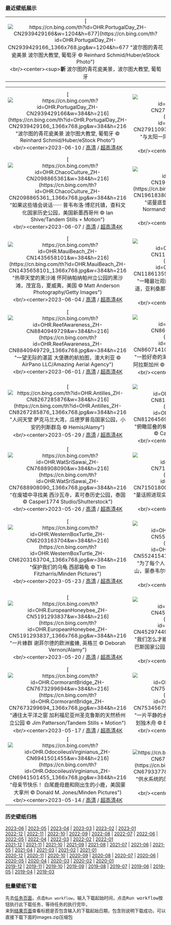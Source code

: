 ### 最近壁纸展示
||
|:---:|
|[![https://cn.bing.com/th?id=OHR.PortugalDay_ZH-CN2939429166&w=1204&h=677](https://cn.bing.com/th?id=OHR.PortugalDay_ZH-CN2939429166_1366x768.jpg&w=1204&h=677 "波尔图的青花瓷美景&#10;波尔图大教堂, 葡萄牙&#10;© Reinhard Schmid/Huber/eStock Photo")](https://cn.bing.com/search?q=%e6%b3%a2%e5%b0%94%e5%9b%be%e5%a4%a7%e6%95%99%e5%a0%82&form=hpcapt&mkt=zh-cn&filters=HpDate:"20230609_1600")<br/><center><sup>**新**</sup>&nbsp;波尔图的青花瓷美景，波尔图大教堂, 葡萄牙<center/>|

||||
|:---:|:---:|:---:|
|[![https://cn.bing.com/th?id=OHR.PortugalDay_ZH-CN2939429166&w=384&h=216](https://cn.bing.com/th?id=OHR.PortugalDay_ZH-CN2939429166_1366x768.jpg&w=384&h=216 "波尔图的青花瓷美景&#10;波尔图大教堂, 葡萄牙&#10;© Reinhard Schmid/Huber/eStock Photo")](https://cn.bing.com/search?q=%e6%b3%a2%e5%b0%94%e5%9b%be%e5%a4%a7%e6%95%99%e5%a0%82&form=hpcapt&mkt=zh-cn&filters=HpDate:"20230609_1600")<br/><center>2023-06-10 / [高清](https://cn.bing.com/th?id=OHR.PortugalDay_ZH-CN2939429166_1920x1200.jpg&w=1920&h=1200) / [超高清4K](https://cn.bing.com/th?id=OHR.PortugalDay_ZH-CN2939429166_UHD.jpg&w=3840&h=2160)<center/>|[![https://cn.bing.com/th?id=OHR.BalloonsTurkey_ZH-CN2791109350&w=384&h=216](https://cn.bing.com/th?id=OHR.BalloonsTurkey_ZH-CN2791109350_1366x768.jpg&w=384&h=216 "与太阳一同升起&#10;卡帕多西亚, 土耳其&#10;© Anton Petrus/Getty Images")](https://cn.bing.com/search?q=%e5%8d%a1%e5%b8%95%e5%a4%9a%e8%a5%bf%e4%ba%9a&form=hpcapt&mkt=zh-cn&filters=HpDate:"20230608_1600")<br/><center>2023-06-09 / [高清](https://cn.bing.com/th?id=OHR.BalloonsTurkey_ZH-CN2791109350_1920x1200.jpg&w=1920&h=1200) / [超高清4K](https://cn.bing.com/th?id=OHR.BalloonsTurkey_ZH-CN2791109350_UHD.jpg&w=3840&h=2160)<center/>|[![https://cn.bing.com/th?id=OHR.PlayfulHumpback_ZH-CN2241016258&w=384&h=216](https://cn.bing.com/th?id=OHR.PlayfulHumpback_ZH-CN2241016258_1366x768.jpg&w=384&h=216 "座头鲸唱歌的地方&#10;座头鲸&#10;© Philip Thurston/Getty Images")](https://cn.bing.com/search?q=%e5%ba%a7%e5%a4%b4%e9%b2%b8&form=hpcapt&mkt=zh-cn&filters=HpDate:"20230607_1600")<br/><center>2023-06-08 / [高清](https://cn.bing.com/th?id=OHR.PlayfulHumpback_ZH-CN2241016258_1920x1200.jpg&w=1920&h=1200) / [超高清4K](https://cn.bing.com/th?id=OHR.PlayfulHumpback_ZH-CN2241016258_UHD.jpg&w=3840&h=2160)<center/>|
|[![https://cn.bing.com/th?id=OHR.ChacoCulture_ZH-CN2098865361&w=384&h=216](https://cn.bing.com/th?id=OHR.ChacoCulture_ZH-CN2098865361_1366x768.jpg&w=384&h=216 "如果这些墙会说话······&#10;普韦布洛·博尼托镇，查科文化国家历史公园，美国新墨西哥州&#10;© Ian Shive/Tandem Stills + Motion")](https://cn.bing.com/search?q=%e6%9f%a5%e7%a7%91%e6%96%87%e5%8c%96%e5%9b%bd%e5%ae%b6%e5%8e%86%e5%8f%b2%e5%85%ac%e5%9b%ad&form=hpcapt&mkt=zh-cn&filters=HpDate:"20230606_1600")<br/><center>2023-06-07 / [高清](https://cn.bing.com/th?id=OHR.ChacoCulture_ZH-CN2098865361_1920x1200.jpg&w=1920&h=1200) / [超高清4K](https://cn.bing.com/th?id=OHR.ChacoCulture_ZH-CN2098865361_UHD.jpg&w=3840&h=2160)<center/>|[![https://cn.bing.com/th?id=OHR.CliffsEtretat_ZH-CN1961838068&w=384&h=216](https://cn.bing.com/th?id=OHR.CliffsEtretat_ZH-CN1961838068_1366x768.jpg&w=384&h=216 "诺曼底登陆日&#10;The chalk cliffs of Étretat, Normandy, France&#10;© MarcelloLand/Getty Images")](https://cn.bing.com/search?q=%e5%9f%83%e7%89%b9%e5%b0%94%e5%a1%94%e6%b5%b7%e5%b2%b8&form=hpcapt&mkt=zh-cn&filters=HpDate:"20230605_1600")<br/><center>2023-06-06 / [高清](https://cn.bing.com/th?id=OHR.CliffsEtretat_ZH-CN1961838068_1920x1200.jpg&w=1920&h=1200) / [超高清4K](https://cn.bing.com/th?id=OHR.CliffsEtretat_ZH-CN1961838068_UHD.jpg&w=3840&h=2160)<center/>|[![https://cn.bing.com/th?id=OHR.WaterfallsSunwaptaValley_ZH-CN1804229850&w=384&h=216](https://cn.bing.com/th?id=OHR.WaterfallsSunwaptaValley_ZH-CN1804229850_1366x768.jpg&w=384&h=216 "风景如画的瀑布&#10;辛华达峡谷的瀑布，贾斯珀国家公园，加拿大&#10;© Delpixart/Getty Images")](https://cn.bing.com/search?q=%e8%b4%be%e6%96%af%e7%8f%80%e5%9b%bd%e5%ae%b6%e5%85%ac%e5%9b%ad&form=hpcapt&mkt=zh-cn&filters=HpDate:"20230604_1600")<br/><center>2023-06-05 / [高清](https://cn.bing.com/th?id=OHR.WaterfallsSunwaptaValley_ZH-CN1804229850_1920x1200.jpg&w=1920&h=1200) / [超高清4K](https://cn.bing.com/th?id=OHR.WaterfallsSunwaptaValley_ZH-CN1804229850_UHD.jpg&w=3840&h=2160)<center/>|
|[![https://cn.bing.com/th?id=OHR.MauiBeach_ZH-CN1435658101&w=384&h=216](https://cn.bing.com/th?id=OHR.MauiBeach_ZH-CN1435658101_1366x768.jpg&w=384&h=216 "热带天堂的黑沙滩&#10;怀阿纳帕纳帕州立公园的黑沙滩，茂宜岛，夏威夷，美国&#10;© Matt Anderson Photography/Getty Images")](https://cn.bing.com/search?q=%e6%80%80%e9%98%bf%e7%ba%b3%e5%b8%95%e7%ba%b3%e5%b8%95%e5%b7%9e%e7%ab%8b%e5%85%ac%e5%9b%ad&form=hpcapt&mkt=zh-cn&filters=HpDate:"20230603_1600")<br/><center>2023-06-04 / [高清](https://cn.bing.com/th?id=OHR.MauiBeach_ZH-CN1435658101_1920x1200.jpg&w=1920&h=1200) / [超高清4K](https://cn.bing.com/th?id=OHR.MauiBeach_ZH-CN1435658101_UHD.jpg&w=3840&h=2160)<center/>|[![https://cn.bing.com/th?id=OHR.SouthKaibabTrail_ZH-CN1186135534&w=384&h=216](https://cn.bing.com/th?id=OHR.SouthKaibabTrail_ZH-CN1186135534_1366x768.jpg&w=384&h=216 "一睹最壮观的峡谷&#10;大峡谷国家公园的南凯巴布步道，亚利桑那州，美国&#10;© Roman Khomlyak/Getty Images")](https://cn.bing.com/search?q=%e5%a4%a7%e5%b3%a1%e8%b0%b7%e5%9b%bd%e5%ae%b6%e5%85%ac%e5%9b%ad&form=hpcapt&mkt=zh-cn&filters=HpDate:"20230602_1600")<br/><center>2023-06-03 / [高清](https://cn.bing.com/th?id=OHR.SouthKaibabTrail_ZH-CN1186135534_1920x1200.jpg&w=1920&h=1200) / [超高清4K](https://cn.bing.com/th?id=OHR.SouthKaibabTrail_ZH-CN1186135534_UHD.jpg&w=3840&h=2160)<center/>|[![https://cn.bing.com/th?id=OHR.GemsbokNamibia_ZH-CN0963988839&w=384&h=216](https://cn.bing.com/th?id=OHR.GemsbokNamibia_ZH-CN0963988839_1366x768.jpg&w=384&h=216 "被沙海包围&#10;沙丘中的南非剑羚，纳米比亚&#10;© Sergey Gorshkov/Alamy")](https://cn.bing.com/search?q=%e5%8d%97%e9%9d%9e%e5%89%91%e7%be%9a&form=hpcapt&mkt=zh-cn&filters=HpDate:"20230601_1600")<br/><center>2023-06-02 / [高清](https://cn.bing.com/th?id=OHR.GemsbokNamibia_ZH-CN0963988839_1920x1200.jpg&w=1920&h=1200) / [超高清4K](https://cn.bing.com/th?id=OHR.GemsbokNamibia_ZH-CN0963988839_UHD.jpg&w=3840&h=2160)<center/>|
|[![https://cn.bing.com/th?id=OHR.ReefAwareness_ZH-CN8840949729&w=384&h=216](https://cn.bing.com/th?id=OHR.ReefAwareness_ZH-CN8840949729_1366x768.jpg&w=384&h=216 "一望无际的湛蓝&#10;大堡礁的航拍图，澳大利亚&#10;© AirPano LLC/Amazing Aerial Agency")](https://cn.bing.com/search?q=%e5%a4%a7%e5%a0%a1%e7%a4%81&form=hpcapt&mkt=zh-cn&filters=HpDate:"20230531_1600")<br/><center>2023-06-01 / [高清](https://cn.bing.com/th?id=OHR.ReefAwareness_ZH-CN8840949729_1920x1200.jpg&w=1920&h=1200) / [超高清4K](https://cn.bing.com/th?id=OHR.ReefAwareness_ZH-CN8840949729_UHD.jpg&w=3840&h=2160)<center/>|[![https://cn.bing.com/th?id=OHR.WorldOtterDay_ZH-CN8607141093&w=384&h=216](https://cn.bing.com/th?id=OHR.WorldOtterDay_ZH-CN8607141093_1366x768.jpg&w=384&h=216 "一脸好奇的海獭宝宝&#10;海獭宝宝，威廉王子湾，美国阿拉斯加州&#10;© Donald M. Jones/Minden Pictures")](https://cn.bing.com/search?q=%e6%b5%b7%e7%8d%ad&form=hpcapt&mkt=zh-cn&filters=HpDate:"20230530_1600")<br/><center>2023-05-31 / [高清](https://cn.bing.com/th?id=OHR.WorldOtterDay_ZH-CN8607141093_1920x1200.jpg&w=1920&h=1200) / [超高清4K](https://cn.bing.com/th?id=OHR.WorldOtterDay_ZH-CN8607141093_UHD.jpg&w=3840&h=2160)<center/>|[![https://cn.bing.com/th?id=OHR.HiddenBeach_ZH-CN8410568637&w=384&h=216](https://cn.bing.com/th?id=OHR.HiddenBeach_ZH-CN8410568637_1366x768.jpg&w=384&h=216 "墨西哥的隐秘海滩&#10;埃莫海滩，玛丽埃塔斯群岛，巴亚尔塔港，墨西哥&#10;© ferrantraite/Getty Images")](https://cn.bing.com/search?q=%e7%8e%9b%e4%b8%bd%e5%9f%83%e5%a1%94%e6%96%af%e7%be%a4%e5%b2%9b%e5%9f%83%e8%8e%ab%e6%b5%b7%e6%bb%a9&form=hpcapt&mkt=zh-cn&filters=HpDate:"20230529_1600")<br/><center>2023-05-30 / [高清](https://cn.bing.com/th?id=OHR.HiddenBeach_ZH-CN8410568637_1920x1200.jpg&w=1920&h=1200) / [超高清4K](https://cn.bing.com/th?id=OHR.HiddenBeach_ZH-CN8410568637_UHD.jpg&w=3840&h=2160)<center/>|
|[![https://cn.bing.com/th?id=OHR.Antilles_ZH-CN8267285876&w=384&h=216](https://cn.bing.com/th?id=OHR.Antilles_ZH-CN8267285876_1366x768.jpg&w=384&h=216 "人间天堂&#10;萨克马兰大湾，瓜德罗普岛国家公园，小安的列斯群岛&#10;© Hemis/Alamy")](https://cn.bing.com/search?q=%e7%93%9c%e5%be%b7%e7%bd%97%e6%99%ae%e5%b2%9b&form=hpcapt&mkt=zh-cn&filters=HpDate:"20230528_1600")<br/><center>2023-05-29 / [高清](https://cn.bing.com/th?id=OHR.Antilles_ZH-CN8267285876_1920x1200.jpg&w=1920&h=1200) / [超高清4K](https://cn.bing.com/th?id=OHR.Antilles_ZH-CN8267285876_UHD.jpg&w=3840&h=2160)<center/>|[![https://cn.bing.com/th?id=OHR.TegallalangTerrace_ZH-CN8126456968&w=384&h=216](https://cn.bing.com/th?id=OHR.TegallalangTerrace_ZH-CN8126456968_1366x768.jpg&w=384&h=216 "俯瞰层叠的梯田&#10;乌布的德格拉朗梯田，印度尼西亚&#10;© Cavan Images/Adobe Stock")](https://cn.bing.com/search?q=%e5%8d%b0%e5%ba%a6%e5%b0%bc%e8%a5%bf%e4%ba%9a%e4%b9%8c%e5%b8%83&form=hpcapt&mkt=zh-cn&filters=HpDate:"20230527_1600")<br/><center>2023-05-28 / [高清](https://cn.bing.com/th?id=OHR.TegallalangTerrace_ZH-CN8126456968_1920x1200.jpg&w=1920&h=1200) / [超高清4K](https://cn.bing.com/th?id=OHR.TegallalangTerrace_ZH-CN8126456968_UHD.jpg&w=3840&h=2160)<center/>|[![https://cn.bing.com/th?id=OHR.AloeDichotomum_ZH-CN7940121733&w=384&h=216](https://cn.bing.com/th?id=OHR.AloeDichotomum_ZH-CN7940121733_1366x768.jpg&w=384&h=216 "伸向天空&#10;纳米比亚的植物&#10;© Fotofeeling/DEEPOL by plainpicture")](https://cn.bing.com/search?q=%e7%ae%ad%e8%a2%8b%e6%a0%91&form=hpcapt&mkt=zh-cn&filters=HpDate:"20230526_1600")<br/><center>2023-05-27 / [高清](https://cn.bing.com/th?id=OHR.AloeDichotomum_ZH-CN7940121733_1920x1200.jpg&w=1920&h=1200) / [超高清4K](https://cn.bing.com/th?id=OHR.AloeDichotomum_ZH-CN7940121733_UHD.jpg&w=3840&h=2160)<center/>|
|[![https://cn.bing.com/th?id=OHR.WatSriSawai_ZH-CN7688908090&w=384&h=216](https://cn.bing.com/th?id=OHR.WatSriSawai_ZH-CN7688908090_1366x768.jpg&w=384&h=216 "在废墟中寻找美&#10;西沙瓦寺，素可泰历史公园，泰国&#10;© Casper1774 Studio/Shutterstock")](https://cn.bing.com/search?q=%e6%b3%b0%e5%9b%bd%e8%a5%bf%e6%b2%99%e7%93%a6%e5%af%ba&form=hpcapt&mkt=zh-cn&filters=HpDate:"20230525_1600")<br/><center>2023-05-26 / [高清](https://cn.bing.com/th?id=OHR.WatSriSawai_ZH-CN7688908090_1920x1200.jpg&w=1920&h=1200) / [超高清4K](https://cn.bing.com/th?id=OHR.WatSriSawai_ZH-CN7688908090_UHD.jpg&w=3840&h=2160)<center/>|[![https://cn.bing.com/th?id=OHR.SaksunFaroe_ZH-CN7150180006&w=384&h=216](https://cn.bing.com/th?id=OHR.SaksunFaroe_ZH-CN7150180006_1366x768.jpg&w=384&h=216 "童话照进现实&#10;法罗群岛，丹麦&#10;© miroslav_1/Getty Images")](https://cn.bing.com/search?q=%e6%b3%95%e7%bd%97%e7%be%a4%e5%b2%9b&form=hpcapt&mkt=zh-cn&filters=HpDate:"20230524_1600")<br/><center>2023-05-25 / [高清](https://cn.bing.com/th?id=OHR.SaksunFaroe_ZH-CN7150180006_1920x1200.jpg&w=1920&h=1200) / [超高清4K](https://cn.bing.com/th?id=OHR.SaksunFaroe_ZH-CN7150180006_UHD.jpg&w=3840&h=2160)<center/>|[![https://cn.bing.com/th?id=OHR.OldFortress_ZH-CN6469523538&w=384&h=216](https://cn.bing.com/th?id=OHR.OldFortress_ZH-CN6469523538_1366x768.jpg&w=384&h=216 "历史在这里复活&#10;科孚岛旧城堡&#10;© Netfalls Remy Musser/Shutterstock")](https://cn.bing.com/search?q=%e7%a7%91%e5%ad%9a%e5%b2%9b%e6%97%a7%e5%9f%8e%e5%a0%a1&form=hpcapt&mkt=zh-cn&filters=HpDate:"20230523_1600")<br/><center>2023-05-24 / [高清](https://cn.bing.com/th?id=OHR.OldFortress_ZH-CN6469523538_1920x1200.jpg&w=1920&h=1200) / [超高清4K](https://cn.bing.com/th?id=OHR.OldFortress_ZH-CN6469523538_UHD.jpg&w=3840&h=2160)<center/>|
|[![https://cn.bing.com/th?id=OHR.WesternBoxTurtle_ZH-CN6203163704&w=384&h=216](https://cn.bing.com/th?id=OHR.WesternBoxTurtle_ZH-CN6203163704_1366x768.jpg&w=384&h=216 "保护我们的乌龟&#10;西部箱龟&#10;© Tim Fitzharris/Minden Pictures")](https://cn.bing.com/search?q=%e8%a5%bf%e9%83%a8%e7%ae%b1%e9%be%9f&form=hpcapt&mkt=zh-cn&filters=HpDate:"20230522_1600")<br/><center>2023-05-23 / [高清](https://cn.bing.com/th?id=OHR.WesternBoxTurtle_ZH-CN6203163704_1920x1200.jpg&w=1920&h=1200) / [超高清4K](https://cn.bing.com/th?id=OHR.WesternBoxTurtle_ZH-CN6203163704_UHD.jpg&w=3840&h=2160)<center/>|[![https://cn.bing.com/th?id=OHR.BiodiverseCostaRica_ZH-CN5524154131&w=384&h=216](https://cn.bing.com/th?id=OHR.BiodiverseCostaRica_ZH-CN5524154131_1366x768.jpg&w=384&h=216 "为了每个人，保护地球的生物多样性&#10;阿雷纳尔火山，蒙泰韦尔德，哥斯达黎加&#10;© Kevin Wells/Getty Images")](https://cn.bing.com/search?q=%e5%93%a5%e6%96%af%e8%be%be%e9%bb%8e%e5%8a%a0+%e8%92%99%e6%b3%b0%e9%9f%a6%e5%b0%94%e5%be%b7&form=hpcapt&mkt=zh-cn&filters=HpDate:"20230521_1600")<br/><center>2023-05-22 / [高清](https://cn.bing.com/th?id=OHR.BiodiverseCostaRica_ZH-CN5524154131_1920x1200.jpg&w=1920&h=1200) / [超高清4K](https://cn.bing.com/th?id=OHR.BiodiverseCostaRica_ZH-CN5524154131_UHD.jpg&w=3840&h=2160)<center/>|[![https://cn.bing.com/th?id=OHR.PontdArcole_ZH-CN5348049357&w=384&h=216](https://cn.bing.com/th?id=OHR.PontdArcole_ZH-CN5348049357_1366x768.jpg&w=384&h=216 "一座承载历史的桥&#10;塞纳河，巴黎，法国&#10;© StockByM/Getty Images")](https://cn.bing.com/search?q=%e5%a1%9e%e7%ba%b3%e6%b2%b3&form=hpcapt&mkt=zh-cn&filters=HpDate:"20230520_1600")<br/><center>2023-05-21 / [高清](https://cn.bing.com/th?id=OHR.PontdArcole_ZH-CN5348049357_1920x1200.jpg&w=1920&h=1200) / [超高清4K](https://cn.bing.com/th?id=OHR.PontdArcole_ZH-CN5348049357_UHD.jpg&w=3840&h=2160)<center/>|
|[![https://cn.bing.com/th?id=OHR.EuropeanHoneybee_ZH-CN5191293837&w=384&h=216](https://cn.bing.com/th?id=OHR.EuropeanHoneybee_ZH-CN5191293837_1366x768.jpg&w=384&h=216 "一片蜂群&#10;谢菲尔德的欧洲蜜蜂, 英格兰&#10;© Deborah Vernon/Alamy")](https://cn.bing.com/search?q=%e8%9c%9c%e8%9c%82&form=hpcapt&mkt=zh-cn&filters=HpDate:"20230519_1600")<br/><center>2023-05-20 / [高清](https://cn.bing.com/th?id=OHR.EuropeanHoneybee_ZH-CN5191293837_1920x1200.jpg&w=1920&h=1200) / [超高清4K](https://cn.bing.com/th?id=OHR.EuropeanHoneybee_ZH-CN5191293837_UHD.jpg&w=3840&h=2160)<center/>|[![https://cn.bing.com/th?id=OHR.SumatranRhino_ZH-CN4529744910&w=384&h=216](https://cn.bing.com/th?id=OHR.SumatranRhino_ZH-CN4529744910_1366x768.jpg&w=384&h=216 "我们怎么才能帮助濒危动物？&#10;苏门答腊犀牛，韦卡巴斯国家公园，印度尼西亚&#10;© Cyril Ruoso/Minden Pictures")](https://cn.bing.com/search?q=%e8%8b%8f%e9%97%a8%e7%ad%94%e8%85%8a%e7%8a%80%e7%89%9b&form=hpcapt&mkt=zh-cn&filters=HpDate:"20230518_1600")<br/><center>2023-05-19 / [高清](https://cn.bing.com/th?id=OHR.SumatranRhino_ZH-CN4529744910_1920x1200.jpg&w=1920&h=1200) / [超高清4K](https://cn.bing.com/th?id=OHR.SumatranRhino_ZH-CN4529744910_UHD.jpg&w=3840&h=2160)<center/>|[![https://cn.bing.com/th?id=OHR.SardineBurial_ZH-CN9563091726&w=384&h=216](https://cn.bing.com/th?id=OHR.SardineBurial_ZH-CN9563091726_1366x768.jpg&w=384&h=216 "准备好欢庆吧！&#10;拉曼加，穆尔西亚，西班牙&#10;© SOMATUSCANI/Getty Images")](https://cn.bing.com/search?q=%e8%a5%bf%e7%8f%ad%e7%89%99%e7%a9%86%e5%b0%94%e8%a5%bf%e4%ba%9a&form=hpcapt&mkt=zh-cn&filters=HpDate:"20230517_1600")<br/><center>2023-05-18 / [高清](https://cn.bing.com/th?id=OHR.SardineBurial_ZH-CN9563091726_1920x1200.jpg&w=1920&h=1200) / [超高清4K](https://cn.bing.com/th?id=OHR.SardineBurial_ZH-CN9563091726_UHD.jpg&w=3840&h=2160)<center/>|
|[![https://cn.bing.com/th?id=OHR.CormorantBridge_ZH-CN7673299694&w=384&h=216](https://cn.bing.com/th?id=OHR.CormorantBridge_ZH-CN7673299694_1366x768.jpg&w=384&h=216 "通往太平洋之窗&#10;加利福尼亚州圣克鲁斯的天然桥州立公园&#10;© Jim Patterson/Tandem Stills + Motion")](https://cn.bing.com/search?q=%e5%a4%a9%e7%84%b6%e6%a1%a5%e5%b7%9e%e7%ab%8b%e5%85%ac%e5%9b%ad&form=hpcapt&mkt=zh-cn&filters=HpDate:"20230516_1600")<br/><center>2023-05-17 / [高清](https://cn.bing.com/th?id=OHR.CormorantBridge_ZH-CN7673299694_1920x1200.jpg&w=1920&h=1200) / [超高清4K](https://cn.bing.com/th?id=OHR.CormorantBridge_ZH-CN7673299694_UHD.jpg&w=3840&h=2160)<center/>|[![https://cn.bing.com/th?id=OHR.AmericanWetlands_ZH-CN7534567518&w=384&h=216](https://cn.bing.com/th?id=OHR.AmericanWetlands_ZH-CN7534567518_1366x768.jpg&w=384&h=216 "一片平静的水域&#10;在奥克弗诺基国家野生动物保护区划独木舟&#10;© Brad Beck/Tandem Stills + Motion")](https://cn.bing.com/search?q=%e5%a5%a5%e5%85%8b%e5%bc%97%e8%af%ba%e5%9f%ba%e5%9b%bd%e5%ae%b6%e9%87%8e%e7%94%9f%e5%8a%a8%e7%89%a9%e4%bf%9d%e6%8a%a4%e5%8c%ba&form=hpcapt&mkt=zh-cn&filters=HpDate:"20230515_1600")<br/><center>2023-05-16 / [高清](https://cn.bing.com/th?id=OHR.AmericanWetlands_ZH-CN7534567518_1920x1200.jpg&w=1920&h=1200) / [超高清4K](https://cn.bing.com/th?id=OHR.AmericanWetlands_ZH-CN7534567518_UHD.jpg&w=3840&h=2160)<center/>|[![https://cn.bing.com/th?id=OHR.MorroJable_ZH-CN7382027688&w=384&h=216](https://cn.bing.com/th?id=OHR.MorroJable_ZH-CN7382027688_1366x768.jpg&w=384&h=216 "文化交汇的岛屿&#10;莫罗哈夫莱海滩和科罗拉达斯海滩，富埃特文图拉岛，西班牙加那利群岛&#10;© Gavin Hellier/Getty Images")](https://cn.bing.com/search?q=%e5%8a%a0%e9%82%a3%e5%88%a9%e7%be%a4%e5%b2%9b&form=hpcapt&mkt=zh-cn&filters=HpDate:"20230514_1600")<br/><center>2023-05-15 / [高清](https://cn.bing.com/th?id=OHR.MorroJable_ZH-CN7382027688_1920x1200.jpg&w=1920&h=1200) / [超高清4K](https://cn.bing.com/th?id=OHR.MorroJable_ZH-CN7382027688_UHD.jpg&w=3840&h=2160)<center/>|
|[![https://cn.bing.com/th?id=OHR.OdocoileusVirginianus_ZH-CN6941501455&w=384&h=216](https://cn.bing.com/th?id=OHR.OdocoileusVirginianus_ZH-CN6941501455_1366x768.jpg&w=384&h=216 "母亲节快乐！&#10;白尾鹿母鹿和刚出生的小鹿，美国蒙大拿州&#10;© Donald M. Jones/Minden Pictures")](https://cn.bing.com/search?q=%e7%99%bd%e5%b0%be%e9%b9%bf&form=hpcapt&mkt=zh-cn&filters=HpDate:"20230513_1600")<br/><center>2023-05-14 / [高清](https://cn.bing.com/th?id=OHR.OdocoileusVirginianus_ZH-CN6941501455_1920x1200.jpg&w=1920&h=1200) / [超高清4K](https://cn.bing.com/th?id=OHR.OdocoileusVirginianus_ZH-CN6941501455_UHD.jpg&w=3840&h=2160)<center/>|[![https://cn.bing.com/th?id=OHR.Mannheim_ZH-CN6793377814&w=384&h=216](https://cn.bing.com/th?id=OHR.Mannheim_ZH-CN6793377814_1366x768.jpg&w=384&h=216 "供水系统的历史&#10;曼海姆水塔，德国&#10;© tichr/Getty Images")](https://cn.bing.com/search?q=%e6%9b%bc%e6%b5%b7%e5%a7%86%e5%b8%82&form=hpcapt&mkt=zh-cn&filters=HpDate:"20230512_1600")<br/><center>2023-05-13 / [高清](https://cn.bing.com/th?id=OHR.Mannheim_ZH-CN6793377814_1920x1200.jpg&w=1920&h=1200) / [超高清4K](https://cn.bing.com/th?id=OHR.Mannheim_ZH-CN6793377814_UHD.jpg&w=3840&h=2160)<center/>|[![https://cn.bing.com/th?id=OHR.WildLupine_ZH-CN6623952879&w=384&h=216](https://cn.bing.com/th?id=OHR.WildLupine_ZH-CN6623952879_1366x768.jpg&w=384&h=216 "蝴蝶最好的朋友&#10;紫色和蓝色的野生羽扇豆&#10;© silverjohn/Getty Images Plus")](https://cn.bing.com/search?q=%e9%87%8e%e7%94%9f%e7%be%bd%e6%89%87%e8%b1%86&form=hpcapt&mkt=zh-cn&filters=HpDate:"20230511_1600")<br/><center>2023-05-12 / [高清](https://cn.bing.com/th?id=OHR.WildLupine_ZH-CN6623952879_1920x1200.jpg&w=1920&h=1200) / [超高清4K](https://cn.bing.com/th?id=OHR.WildLupine_ZH-CN6623952879_UHD.jpg&w=3840&h=2160)<center/>|


### 历史壁纸归档
[2023-06](views/2023/2023-06.md) | [2023-05](views/2023/2023-05.md) | [2023-04](views/2023/2023-04.md) | [2023-03](views/2023/2023-03.md) | [2023-02](views/2023/2023-02.md) | [2023-01](views/2023/2023-01.md)  
[2022-12](views/2022/2022-12.md) | [2022-11](views/2022/2022-11.md) | [2022-10](views/2022/2022-10.md) | [2022-09](views/2022/2022-09.md) | [2022-08](views/2022/2022-08.md) | [2022-07](views/2022/2022-07.md) | [2022-06](views/2022/2022-06.md) | [2022-05](views/2022/2022-05.md) | [2022-04](views/2022/2022-04.md) | [2022-03](views/2022/2022-03.md) | [2022-02](views/2022/2022-02.md) | [2022-01](views/2022/2022-01.md)  
[2021-12](views/2021/2021-12.md) | [2021-11](views/2021/2021-11.md) | [2021-10](views/2021/2021-10.md) | [2021-09](views/2021/2021-09.md) | [2021-08](views/2021/2021-08.md) | [2021-07](views/2021/2021-07.md) | [2021-06](views/2021/2021-06.md) | [2021-05](views/2021/2021-05.md) | [2021-04](views/2021/2021-04.md) | [2021-03](views/2021/2021-03.md) | [2021-02](views/2021/2021-02.md) | [2021-01](views/2021/2021-01.md)  
[2020-12](views/2020/2020-12.md) | [2020-11](views/2020/2020-11.md) | [2020-10](views/2020/2020-10.md) | [2020-09](views/2020/2020-09.md) | [2020-08](views/2020/2020-08.md) | [2020-07](views/2020/2020-07.md) | [2020-06](views/2020/2020-06.md) | [2020-05](views/2020/2020-05.md) | [2020-04](views/2020/2020-04.md) | [2020-03](views/2020/2020-03.md) | [2020-02](views/2020/2020-02.md) | [2020-01](views/2020/2020-01.md)  
[2019-12](views/2019/2019-12.md) | [2019-11](views/2019/2019-11.md) | [2019-10](views/2019/2019-10.md) | [2019-09](views/2019/2019-09.md) | [2019-08](views/2019/2019-08.md) | [2019-07](views/2019/2019-07.md) | [2019-06](views/2019/2019-06.md) | [2019-05](views/2019/2019-05.md) | [2019-04](views/2019/2019-04.md) | [2019-03](views/2019/2019-03.md)


### 批量壁纸下载
先去[任务页面](https://github.com/wefashe/image-save/actions/workflows/mydown.yml)，点击`Run workflow`，输入下载起始时间，点击<kbd>Run workflow</kbd>按钮执行此下载任务，等待任务的执行完毕，  
来到[结果页面](https://github.com/wefashe/image-save/releases/tag/down_zip_tag)查看标题是否包含输入的下载起始日期，包含则说明下载成功，可以直接下载下面的images.zip压缩包  
